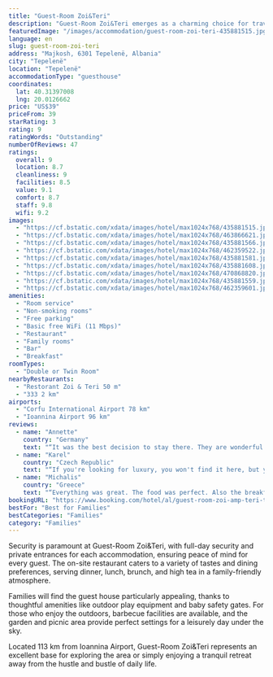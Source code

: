 ```yaml
---
title: "Guest-Room Zoi&Teri"
description: "Guest-Room Zoi&Teri emerges as a charming choice for travelers seeking comfort and convenience in Tepelenë."
featuredImage: "/images/accommodation/guest-room-zoi-teri-435881515.jpg"
language: en
slug: guest-room-zoi-teri
address: "Majkosh, 6301 Tepelenë, Albania"
city: "Tepelenë"
location: "Tepelenë"
accommodationType: "guesthouse"
coordinates:
  lat: 40.31397008
  lng: 20.0126662
price: "US$39"
priceFrom: 39
starRating: 3
rating: 9
ratingWords: "Outstanding"
numberOfReviews: 47
ratings:
  overall: 9
  location: 8.7
  cleanliness: 9
  facilities: 8.5
  value: 9.1
  comfort: 8.7
  staff: 9.8
  wifi: 9.2
images:
  - "https://cf.bstatic.com/xdata/images/hotel/max1024x768/435881515.jpg?k=703ea013cb87a43331bc6423721c05787e15b4c108e7acacc61676e808341b4d&o=&hp=1"
  - "https://cf.bstatic.com/xdata/images/hotel/max1024x768/463866621.jpg?k=b31183961af6e9fe03422fdbcda4a204cb2792bc7f01a309dc7dd345e977f15a&o=&hp=1"
  - "https://cf.bstatic.com/xdata/images/hotel/max1024x768/435881566.jpg?k=39dbe552133d24dfa9604f22061572b71093090c872e063d35a6492a4f1c47a2&o=&hp=1"
  - "https://cf.bstatic.com/xdata/images/hotel/max1024x768/462359522.jpg?k=a13bec94c9bcbeab5ee3c8eb63126b296e4b6f494df033d1fa5f1f9f7d72e5de&o=&hp=1"
  - "https://cf.bstatic.com/xdata/images/hotel/max1024x768/435881581.jpg?k=ae5006bc31b2630136e613c9e43dbfad647cb914d5e757f6dd7dc32e15da41d9&o=&hp=1"
  - "https://cf.bstatic.com/xdata/images/hotel/max1024x768/435881608.jpg?k=8aeb47c6c77d4ca115a487826b2c446b18c63385b2afb3b98d26e9da7a8d48ff&o=&hp=1"
  - "https://cf.bstatic.com/xdata/images/hotel/max1024x768/470868820.jpg?k=c071b0d6d06c152b1489545ca0257116dcf6e5f40f635f6294e5fa36a1b582f0&o=&hp=1"
  - "https://cf.bstatic.com/xdata/images/hotel/max1024x768/435881559.jpg?k=ec6bc5dcf8e718d83d2539bab06b69b29f49aca5d30229ab2483fdbddeeb02b6&o=&hp=1"
  - "https://cf.bstatic.com/xdata/images/hotel/max1024x768/462359601.jpg?k=900d4ee6911bcb309737bb9e393d4a2a21c926b80e58e3e4580d31a80631c57a&o=&hp=1"
amenities:
  - "Room service"
  - "Non-smoking rooms"
  - "Free parking"
  - "Basic free WiFi (11 Mbps)"
  - "Restaurant"
  - "Family rooms"
  - "Bar"
  - "Breakfast"
roomTypes:
  - "Double or Twin Room"
nearbyRestaurants:
  - "Restorant Zoi & Teri 50 m"
  - "333 2 km"
airports:
  - "Corfu International Airport 78 km"
  - "Ioannina Airport 96 km"
reviews:
  - name: "Annette"
    country: "Germany"
    text: "“It was the best decision to stay there. They are wonderful hosts. Kind, flexible and open-minded. The best thing about it was the breakfast. You’ll get traditional Albanian Breakfast with some tea, coffee, fruits, cheese, olives,…”"
  - name: "Karel"
    country: "Czech Republic"
    text: "“If you're looking for luxury, you won't find it here, but you will find fantastic breakfasts and dinners, a friendly homely atmosphere and a feeling that nothing is a problem.”"
  - name: "Michalis"
    country: "Greece"
    text: "“Everything was great. The food was perfect. Also the breakfast.”"
bookingURL: "https://www.booking.com/hotel/al/guest-room-zoi-amp-teri-tepelene2.en-gb.html?aid=8035640"
bestFor: "Best for Families"
bestCategories: "Families"
category: "Families"
---
```


Security is paramount at Guest-Room Zoi&Teri, with full-day security and private entrances for each accommodation, ensuring peace of mind for every guest. The on-site restaurant caters to a variety of tastes and dining preferences, serving dinner, lunch, brunch, and high tea in a family-friendly atmosphere.

Families will find the guest house particularly appealing, thanks to thoughtful amenities like outdoor play equipment and baby safety gates. For those who enjoy the outdoors, barbecue facilities are available, and the garden and picnic area provide perfect settings for a leisurely day under the sky.

Located 113 km from Ioannina Airport, Guest-Room Zoi&Teri represents an excellent base for exploring the area or simply enjoying a tranquil retreat away from the hustle and bustle of daily life.